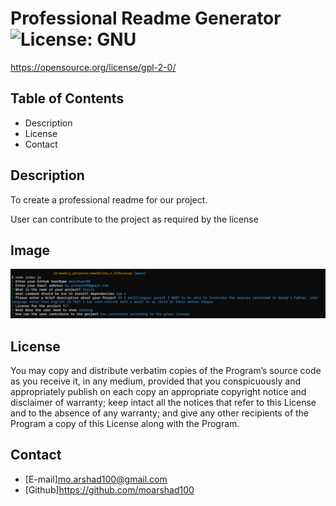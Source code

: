 # Professional Readme Generator ![License: GNU](https://img.shields.io/badge/License-GNUGPLv2-Red.svg)
  https://opensource.org/license/gpl-2-0/

  ##  Table of Contents
  * <a name = "description">Description</a>
  * <a name = "License">License</a>
  * <a name = "Contact">Contact</a>

  ## Description
  To create a professional readme for our project. 

  User can contribute to the project as required by the license

  ## Image
![image](../assets/readmeGen.png)

  ## License
  You may copy and distribute verbatim copies of the Program’s source code as you receive it, in any medium, provided that you conspicuously and appropriately publish on each copy an appropriate copyright notice and disclaimer of warranty; keep intact all the notices that refer to this License and to the absence of any warranty; and give any other recipients of the Program a copy of this License along with the Program.

  ## Contact
  * [E-mail]mo.arshad100@gmail.com
  * [Github]https://github.com/moarshad100

